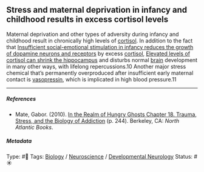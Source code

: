 ## Stress and maternal deprivation in infancy and childhood results in excess cortisol levels

Maternal deprivation and other types of adversity during infancy and childhood result in chronically high levels of [cortisol](Cortisol.md). In addition to the fact that [Insufficient social-emotional stimulation in infancy reduces the growth of dopamine neurons and receptors](Insufficient%20social-emotional%20stimulation%20in%20infancy%20reduces%20the%20growth%20of%20dopamine%20neurons%20and%20receptors.md) by excess [cortisol](Cortisol.md), [Elevated levels of cortisol can shrink the hippocampus](Elevated%20levels%20of%20cortisol%20can%20shrink%20the%20hippocampus.md) and disturbs normal [brain](Brain.md) development in many other ways, with lifelong repercussions.10 Another major stress chemical that’s permanently overproduced after insufficient early maternal contact is [vasopressin](), which is implicated in high blood pressure.11

---

##### References

* Mate, Gabor. (2010). [In the Realm of Hungry Ghosts Chapter 18. Trauma, Stress, and the Biology of Addiction](In%20the%20Realm%20of%20Hungry%20Ghosts%20Chapter%2018.%20Trauma,%20Stress,%20and%20the%20Biology%20of%20Addiction.md) (p. 244). Berkeley, CA: *North Atlantic Books*.

##### Metadata

Type: #🔴 
Tags: [Biology]() / [Neuroscience](Neuroscience.md) / [Developmental Neurology](Developmental%20Neurology.md) 
Status: #☀️ 
